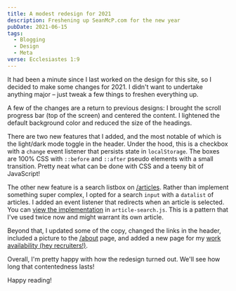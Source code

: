 ```yaml
---
title: A modest redesign for 2021
description: Freshening up SeanMcP.com for the new year
pubDate: 2021-06-15
tags:
  - Blogging
  - Design
  - Meta
verse: Ecclesiastes 1:9
---
```


It had been a minute since I last worked on the design for this site, so I decided to make some changes for 2021. I didn't want to undertake anything major – just tweak a few things to freshen everything up.

A few of the changes are a return to previous designs: I brought the scroll progress bar (top of the screen) and centered the content. I lightened the default background color and reduced the size of the headings.

There are two new features that I added, and the most notable of which is the light/dark mode toggle in the header. Under the hood, this is a checkbox with a `change` event listener that persists state in `localStorage`. The boxes are 100% CSS with `::before` and `::after` pseudo elements with a small transition. Pretty neat what can be done with CSS and a teeny bit of JavaScript!

The other new feature is a search listbox on [/articles](/articles/). Rather than implement something super complex, I opted for a search `input` with a `datalist` of articles. I added an event listener that redirects when an article is selected. You can [view the implementation](/js/article-search.js) in `article-search.js`. This is a pattern that I've used twice now and might warrant its own article.

Beyond that, I updated some of the copy, changed the links in the header, included a picture to the [/about](/about/) page, and added a new page for my [work availability (hey recruiters!)](/are-you-looking-for-work/).

Overall, I'm pretty happy with how the redesign turned out. We'll see how long that contentedness lasts!

Happy reading!